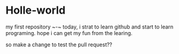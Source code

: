 # Holle-world
my first repository ~-~
today, i strat to learn github and start to learn programing.
hope i can get my fun from the learing.

so make a change to test the pull request??
